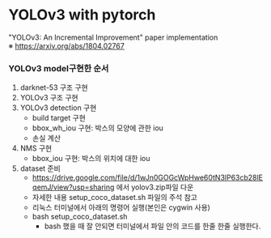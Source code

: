 # YOLOv3 with pytorch
"YOLOv3: An Incremental Improvement" paper implementation  
※ https://arxiv.org/abs/1804.02767

### YOLOv3 model구현한 순서
1. darknet-53 구조 구현
2. YOLOv3 구조 구현
3. YOLOv3 detection 구현
    - build target 구현
    - bbox_wh_iou 구현: 박스의 모양에 관한 iou
    - 손실 계산
4. NMS 구현
    - bbox_iou 구현: 박스의 위치에 대한 iou
5. dataset 준비
    - https://drive.google.com/file/d/1wJn0GOGcWpHwe60tN3lP63cb28lEqemJ/view?usp=sharing 에서 yolov3.zip파일 다운
    - 자세한 내용 setup_coco_dataset.sh 파일의 주석 참고
    - 리눅스 터미널에서 아래의 명령어 실행(본인은 cygwin 사용)
    - bash setup_coco_dataset.sh
        - bash 했을 때 잘 안되면 터미널에서 파일 안의 코드를 한줄 한줄 실행한다. 
